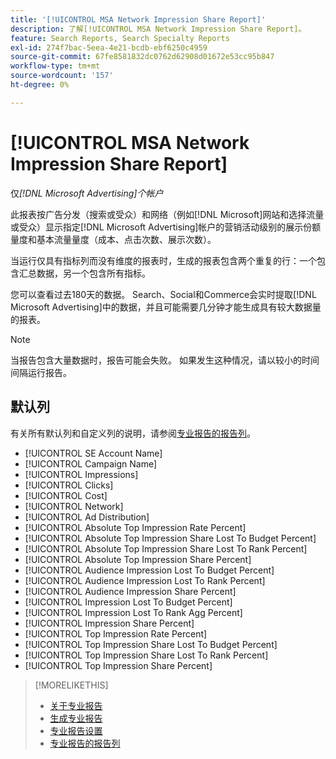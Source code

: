 ```yaml
---
title: '[!UICONTROL MSA Network Impression Share Report]'
description: 了解[!UICONTROL MSA Network Impression Share Report]。
feature: Search Reports, Search Specialty Reports
exl-id: 274f7bac-5eea-4e21-bcdb-ebf6250c4959
source-git-commit: 67fe8581832dc0762d62908d01672e53cc95b847
workflow-type: tm+mt
source-wordcount: '157'
ht-degree: 0%

---
```


# [!UICONTROL MSA Network Impression Share Report]

仅&#x200B;*[!DNL Microsoft Advertising]个帐户*

此报表按广告分发（搜索或受众）和网络（例如[!DNL Microsoft]网站和选择流量或受众）显示指定[!DNL Microsoft Advertising]帐户的营销活动级别的展示份额量度和基本流量量度（成本、点击次数、展示次数）。

当运行仅具有指标列而没有维度的报表时，生成的报表包含两个重复的行：一个包含汇总数据，另一个包含所有指标。

您可以查看过去180天的数据。 Search、Social和Commerce会实时提取[!DNL Microsoft Advertising]中的数据，并且可能需要几分钟才能生成具有较大数据量的报表。

>[!NOTE]
>
>当报告包含大量数据时，报告可能会失败。 如果发生这种情况，请以较小的时间间隔运行报告。

## 默认列

有关所有默认列和自定义列的说明，请参阅[专业报告的报告列](specialty-report-columns.md)。

* [!UICONTROL SE Account Name]
* [!UICONTROL Campaign Name]
* [!UICONTROL Impressions]
* [!UICONTROL Clicks]
* [!UICONTROL Cost]
* [!UICONTROL Network]
* [!UICONTROL Ad Distribution]
* [!UICONTROL Absolute Top Impression Rate Percent]
* [!UICONTROL Absolute Top Impression Share Lost To Budget Percent]
* [!UICONTROL Absolute Top Impression Share Lost To Rank Percent]
* [!UICONTROL Absolute Top Impression Share Percent]
* [!UICONTROL Audience Impression Lost To Budget Percent]
* [!UICONTROL Audience Impression Lost To Rank Percent]
* [!UICONTROL Audience Impression Share Percent]
* [!UICONTROL Impression Lost To Budget Percent]
* [!UICONTROL Impression Lost To Rank Agg Percent]
* [!UICONTROL Impression Share Percent]
* [!UICONTROL Top Impression Rate Percent]
* [!UICONTROL Top Impression Share Lost To Budget Percent]
* [!UICONTROL Top Impression Share Lost To Rank Percent]
* [!UICONTROL Top Impression Share Percent]

>[!MORELIKETHIS]
>
>* [关于专业报告](specialty-report-about.md)
>* [生成专业报告](specialty-report-generate.md)
>* [专业报告设置](specialty-report-settings.md)
>* [专业报告的报告列](specialty-report-columns.md)
